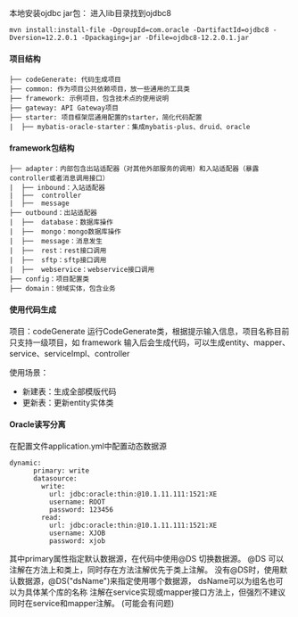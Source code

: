 本地安装ojdbc jar包：
进入lib目录找到ojdbc8

```
mvn install:install-file -DgroupId=com.oracle -DartifactId=ojdbc8 -Dversion=12.2.0.1 -Dpackaging=jar -Dfile=ojdbc8-12.2.0.1.jar
```

#### 项目结构
```text
├── codeGenerate: 代码生成项目
├── common: 作为项目公共依赖项目，放一些通用的工具类
├── framework: 示例项目，包含技术点的使用说明
├── gateway: API Gateway项目
├── starter: 项目框架层通用配置的starter，简化代码配置
|  ├── mybatis-oracle-starter：集成mybatis-plus、druid、oracle
```

#### framework包结构
```text
├── adapter：内部包含出站适配器（对其他外部服务的调用）和入站适配器（暴露controller或者消息调用接口）
|  ├── inbound：入站适配器
|  ├──  controller
|  ├──  message
├── outbound：出站适配器
|  ├──  database：数据库操作
|  ├──  mongo：mongo数据库操作
|  ├──  message：消息发生
|  ├──  rest：rest接口调用
|  ├──  sftp：sftp接口调用
|  ├──  webservice：webservice接口调用
├── config：项目配置类  
├── domain：领域实体，包含业务   
```
   
#### 使用代码生成
项目：codeGenerate
运行CodeGenerate类，根据提示输入信息，项目名称目前只支持一级项目，如 framework
输入后会生成代码，可以生成entity、mapper、service、serviceImpl、controller

使用场景：
- 新建表：生成全部模版代码
- 更新表：更新entity实体类


#### Oracle读写分离
在配置文件application.yml中配置动态数据源
```
dynamic:
      primary: write
      datasource:
        write:
          url: jdbc:oracle:thin:@10.1.11.111:1521:XE
          username: ROOT
          password: 123456
        read:
          url: jdbc:oracle:thin:@10.1.11.111:1521:XE
          username: XJOB
          password: xjob
```
其中primary属性指定默认数据源，在代码中使用@DS 切换数据源。
@DS 可以注解在方法上和类上，同时存在方法注解优先于类上注解。
没有@DS时，使用默认数据源，@DS("dsName")来指定使用哪个数据源，
dsName可以为组名也可以为具体某个库的名称
注解在service实现或mapper接口方法上，但强烈不建议同时在service和mapper注解。 (可能会有问题)

